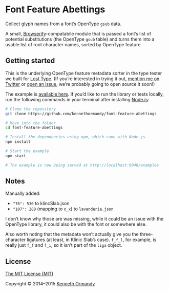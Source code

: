 <!--
[![Header image, 728px wide, @2x for hi-dpi devices.](preview.png)](https://github.com/kennethormandy/font-feature-abettings)

***
-->

# Font Feature Abettings

Collect glyph names from a font’s OpenType `gsub` data.

A small, [Browserify](https://github.com/substack/node-browserify)-compatabile module that is passed a font’s list of potential substitutions (the OpenType `gsub` table) and turns them into a usable list of root character names, sorted by OpenType feature.

## Getting started

This is the underlying OpenType feature metadata sorter in the type tester we built for [Lost Type](http://twitter.com/losttypecoop). (If you’re interested in trying it out, [mention me on Twitter](https://twitter.com/kennethormandy) or [open an issue](https://github.com/kennethormandy/font-feature-abettings), we’re probably going to open source it soon!)

The example is [available here](https://font-feature-abettings.surge.sh). If you’d like to run the library or tests locally, run the following commands in your terminal after installing [Node.js](https://nodejs.org):

```sh
# Clone the repository
git clone https://github.com/kennethormandy/font-feature-abettings

# Move into the folder
cd font-feature-abettings

# Install the dependencies using npm, which came with Node.js
npm install

# Start the example
npm start

# The example is now being served at http://localhost:9040/examples
```

## Notes

Manually added:

- `"76": 530` to klincSlab.json
- `"107": 288` (mapping to `o_x`) to `lavanderia.json`

I don’t know why those are was missing, while it could be an issue with the OpenType library, it could also be with the font or somewhere else.

Also worth noting that the metadata won’t actually give you the three-character ligatures (at least, in Klinic Slab’s case). `f_f_l`, for example, is really just `f_f` and `f_i`, so it isn’t part of the `liga` object.

## License

[The MIT License (MIT)](LICENSE.md)

Copyright © 2014–2015 [Kenneth Ormandy](http://kennethormandy.com)
